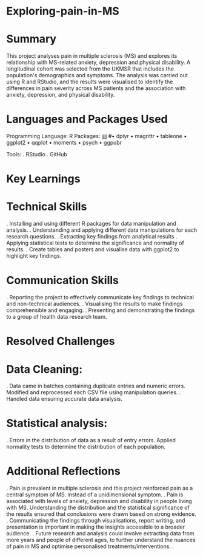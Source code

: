 # Exploring-pain-in-MS

# Summary
This project analyses pain in multiple sclerosis (MS) and explores its relationship with MS-related anxiety, depression and physical disability. A longitudinal cohort was selected from the UKMSR that includes the population's demographics and symptoms. The analysis was carried out using R and RStudio, and the results were visualised to identify the differences in pain severity across MS patients and the association with anxiety, depression, and physical disability. 
# Languages and Packages Used
Programming Language: R
Packages:
jjjj
#•	dplyr
•	magrittr
•	tableone
•	ggplot2
•	qqplot
•	moments
•	psych
•	ggpubr

Tools:
. RStudio
. GitHub

# Key Learnings
# Technical Skills
 . Installing and using different R packages for data manipulation and analysis.
 . Understanding and applying different data manipulations for each research questions. 
 . Extracting key findings from analytical results
 . Applying statistical tests to determine the significance and normality of results.
 . Create tables and posters and visualise data with ggplot2 to highlight key findings. 
# Communication Skills
  . Reporting the project to effectively communicate key findings to technical and non-technical audiences. 
  . Visualising the results to make findings comprehensible and engaging. 
  . Presenting and demonstrating the findings to a group of health data research team. 
# Resolved Challenges
# Data Cleaning:
 . Data came in batches containing duplicate entries and numeric errors. Modified and reprocessed each CSV file using manipulation queries. 
  . Handled data ensuring accurate data analysis.
# Statistical analysis:
 . Errors in the distribution of data as a result of entry errors. Applied normality tests to determine the distribution of each population.

 # Additional Reflections
 . Pain is prevalent in multiple sclerosis and this project reinforced pain as a central symptom of MS. instead of a unidimensional symptom. 
 . Pain is associated with levels of anxiety, depression and disability in people living with MS. Understanding the distribution and the statistical significance of the results ensured that conclusions were drawn based on strong evidence.
 . Communicating the findings through visualisations, report writing, and presentation is important in making the insights accessible to a broader audience. 
 . Future research and analysis could involve extracting data from more years and people of different ages, to further understand the nuances of pain in MS and optimise personalised treatments/interventions. 
 . 




